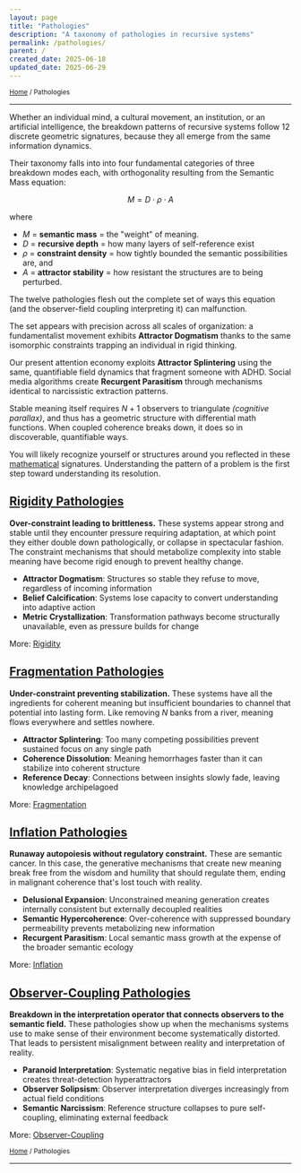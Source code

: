 ```yaml
---
layout: page
title: "Pathologies"
description: "A taxonomy of pathologies in recursive systems"
permalink: /pathologies/
parent: /
created_date: 2025-06-18
updated_date: 2025-06-29
---
```


<small>[Home](/) / Pathologies</small>

---

Whether  an individual mind, a cultural movement, an institution, or an artificial intelligence, the breakdown patterns of recursive systems follow 12 discrete geometric signatures, because they all emerge from the same information dynamics.

Their taxonomy falls into into four fundamental categories of three breakdown modes each, with orthogonality resulting from the Semantic Mass equation:

$$M = D \cdot \rho \cdot A$$

where
- $M$ = **semantic mass** = the "weight" of meaning.
- $D$ = **recursive depth** = how many layers of self-reference exist
- $\rho$ = **constraint density** = how tightly bounded the semantic possibilities are, and 
- $A$ = **attractor stability** = how resistant the structures are to being perturbed.

The twelve pathologies flesh out the complete set of ways this equation (and the observer-field coupling interpreting it) can malfunction.

The set appears with precision across all scales of organization: a fundamentalist movement exhibits **Attractor Dogmatism** thanks to the same isomorphic constraints trapping an individual in rigid thinking.

Our present attention economy exploits **Attractor Splintering** using the same, quantifiable field dynamics that fragment someone with ADHD. Social media algorithms create **Recurgent Parasitism** through mechanisms identical to narcissistic extraction patterns.

Stable meaning itself requires $N+1$ observers to triangulate *(cognitive parallax)*, and thus has a geometric structure with differential math functions. When coupled coherence breaks down, it does so in discoverable, quantifiable ways.

You will likely recognize yourself or structures around you reflected in these <u>mathematical</u> signatures. Understanding the pattern of a problem is the first step toward understanding its resolution.

## [Rigidity Pathologies](/pathologies/rigidity/)

**Over-constraint leading to brittleness.** These systems appear strong and stable until they encounter pressure requiring adaptation, at which point they either double down pathologically, or collapse in spectacular fashion. The constraint mechanisms that should metabolize complexity into stable meaning have become rigid enough to prevent healthy change.

- **Attractor Dogmatism**: Structures so stable they refuse to move, regardless of incoming information
- **Belief Calcification**: Systems lose capacity to convert understanding into adaptive action
- **Metric Crystallization**: Transformation pathways become structurally unavailable, even as pressure builds for change

More: [Rigidity](/pathologies/rigidity/)

## [Fragmentation Pathologies](/pathologies/fragmentation/)

**Under-constraint preventing stabilization.** These systems have all the ingredients for coherent meaning but insufficient boundaries to channel that potential into lasting form. Like removing $N$ banks from a river, meaning flows everywhere and settles nowhere.

- **Attractor Splintering**: Too many competing possibilities prevent sustained focus on any single path
- **Coherence Dissolution**: Meaning hemorrhages faster than it can stabilize into coherent structure
- **Reference Decay**: Connections between insights slowly fade, leaving knowledge archipelagoed

More: [Fragmentation](/pathologies/fragmentation/)

## [Inflation Pathologies](/pathologies/inflation/)

**Runaway autopoiesis without regulatory constraint.** These are semantic cancer. In this case, the generative mechanisms that create new meaning break free from the wisdom and humility that should regulate them, ending in malignant coherence that's lost touch with reality.

- **Delusional Expansion**: Unconstrained meaning generation creates internally consistent but externally decoupled realities
- **Semantic Hypercoherence**: Over-coherence with suppressed boundary permeability prevents metabolizing new information
- **Recurgent Parasitism**: Local semantic mass growth at the expense of the broader semantic ecology

More: [Inflation](/pathologies/inflation/)

## [Observer-Coupling Pathologies](/pathologies/observer-coupling/)

**Breakdown in the interpretation operator that connects observers to the semantic field.** These pathologies show up when the mechanisms systems use to make sense of their environment become systematically distorted. That leads to persistent misalignment between reality and interpretation of reality.

- **Paranoid Interpretation**: Systematic negative bias in field interpretation creates threat-detection hyperattractors
- **Observer Solipsism**: Observer interpretation diverges increasingly from actual field conditions
- **Semantic Narcissism**: Reference structure collapses to pure self-coupling, eliminating external feedback

More: [Observer-Coupling](/pathologies/observer-coupling/)

<small>[Home](/) / Pathologies</small>

---